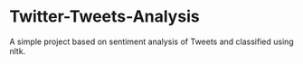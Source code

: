 # Twitter-Tweets-Analysis
A simple project based on sentiment analysis of Tweets and classified using nltk.
